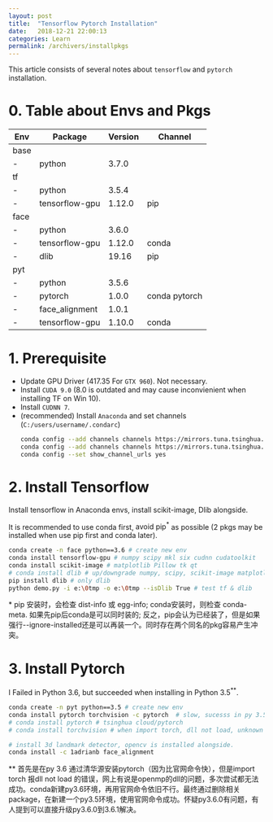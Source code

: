 ```yaml
---
layout: post
title:  "Tensorflow Pytorch Installation"
date:   2018-12-21 22:00:13
categories: Learn
permalink: /archivers/installpkgs
---
```


This article consists of several notes about `tensorflow` and `pytorch` installation.

<!--more-->

# 0. Table about Envs and Pkgs

|Env|Package|Version|Channel| 
|---|---|---|---|
base|
-|python| 3.7.0
tf|
-|python| 3.5.4 | 
-|tensorflow-gpu| 1.12.0 | pip 
face|
-|python| 3.6.0 |
-|tensorflow-gpu| 1.12.0 | conda
-|dlib| 19.16 | pip  
pyt|
-|python| 3.5.6 | 
-|pytorch| 1.0.0 | conda pytorch
-|face_alignment| 1.0.1 | 
-|tensorflow-gpu| 1.10.0 | conda

# 1. Prerequisite 
- Update GPU Driver (417.35 For `GTX 960`). Not necessary.
- Install `CUDA 9.0` (8.0 is outdated and may cause inconvienient when installing TF on Win 10).
- Install `CUDNN 7`.
- (recommended) Install `Anaconda` and set channels (`C:/users/username/.condarc`)
    ~~~bash
    conda config --add channels channels https://mirrors.tuna.tsinghua.edu.cn/anaconda/pkgs/free/  
    conda config --add channels channels https://mirrors.tuna.tsinghua.edu.cn/anaconda/pkgs/main/
    conda config --set show_channel_urls yes  
    ~~~

# 2. Install Tensorflow 
Install tensorflow in Anaconda envs, install scikit-image, Dlib alongside.

It is recommended to use conda first, $\text{avoid pip}^{\ast}$ as possible (2 pkgs may be installed when use pip first and conda later). 

~~~bash
conda create -n face python==3.6 # create new env
conda install tensorflow-gpu # numpy scipy mkl six cudnn cudatoolkit
conda install scikit-image # matplotlib Pillow tk qt
# conda install dlib # up/downgrade numpy, scipy, scikit-image matplotlib ect.
pip install dlib # only dlib
python demo.py -i e:\0tmp -o e:\0tmp --isDlib True # test tf & dlib
~~~

$\ast$ pip 安装时，会检查 dist-info 或 egg-info; conda安装时，则检查 conda-meta.
如果先pip后conda是可以同时装的; 反之，pip会认为已经装了，但是如果强行--ignore-installed还是可以再装一个。同时存在两个同名的pkg容易产生冲突。

# 3. Install Pytorch 
I Failed in Python 3.6, but succeeded when installing in $\text{Python 3.5}^{\ast\ast}$.

~~~bash
conda create -n pyt python==3.5 # create new env
conda install pytorch torchvision -c pytorch  # slow, sucesss in py 3.5
# conda install pytorch # tsinghua cloud/pytorch
# conda install torchvision # when import torch, dll not load, unknown bug.

# install 3d landmark detector, opencv is installed alongside.
conda install -c 1adrianb face_alignment 
~~~

$\ast\ast$ 首先是在py 3.6 通过清华源安装pytorch（因为比官网命令快），但是import torch 报dll not load 的错误，网上有说是openmp的dll的问题，多次尝试都无法成功。conda新建py3.6环境，再用官网命令依旧不行。最终通过删除相关package，在新建一个py3.5环境，使用官网命令成功。怀疑py3.6.0有问题，有人提到可以直接升级py3.6.0到3.6.1解决。

